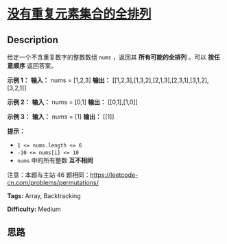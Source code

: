 # [没有重复元素集合的全排列][title]

## Description

给定一个不含重复数字的整数数组 `nums` ，返回其 **所有可能的全排列** 。可以 **按任意顺序** 返回答案。



**示例 1：**
            **输入：** nums = [1,2,3]    **输出：** [[1,2,3],[1,3,2],[2,1,3],[2,3,1],[3,1,2],[3,2,1]]    

**示例 2：**
            **输入：** nums = [0,1]    **输出：** [[0,1],[1,0]]    

**示例 3：**
            **输入：** nums = [1]    **输出：** [[1]]    



**提示：**

  * `1 <= nums.length <= 6`
  * `-10 <= nums[i] <= 10`
  * `nums` 中的所有整数 **互不相同**



注意：本题与主站 46 题相同：<https://leetcode-cn.com/problems/permutations/>


**Tags:** Array, Backtracking

**Difficulty:** Medium

## 思路

[title]: https://leetcode-cn.com/problems/VvJkup
